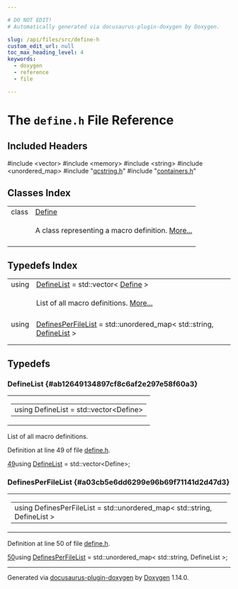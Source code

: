 ```yaml
---

# DO NOT EDIT!
# Automatically generated via docusaurus-plugin-doxygen by Doxygen.

slug: /api/files/src/define-h
custom_edit_url: null
toc_max_heading_level: 4
keywords:
  - doxygen
  - reference
  - file

---
```


<div class="doxyPage">

# The `define.h` File Reference



## Included Headers

<div class="doxyIncludesList">#include &lt;vector&gt;
#include &lt;memory&gt;
#include &lt;string&gt;
#include &lt;unordered_map&gt;
#include "<a href="/web-doxygen/docs/api/files/src/qcstring-h">qcstring.h</a>"
#include "<a href="/web-doxygen/docs/api/files/src/containers-h">containers.h</a>"
</div>

## Classes Index

<table class="doxyMembersIndex">

<tr class="doxyMemberIndexItem">
<td class="doxyMemberIndexItemType" align="left" valign="top">class</td>
<td class="doxyMemberIndexItemName" align="left" valign="top"><a href="/web-doxygen/docs/api/classes/define">Define</a></td>
</tr>
<tr class="doxyMemberIndexDescription">
<td class="doxyMemberIndexDescriptionLeft"></td>
<td class="doxyMemberIndexDescriptionRight">
<p>A class representing a macro definition. <a href="/web-doxygen/docs/api/classes/define/#details">More...</a></p>
</td>
</tr>
<tr class="doxyMemberIndexSeparator">
<td class="doxyMemberIndexSeparator" colspan="2"></td>
</tr>

</table>

## Typedefs Index

<table class="doxyMembersIndex">

<tr class="doxyMemberIndexItem">
<td class="doxyMemberIndexItemType" align="left" valign="top">using</td>
<td class="doxyMemberIndexItemName" align="left" valign="top"><a href="#ab12649134897cf8c6af2e297e58f60a3">DefineList</a> = std::vector&lt; <a href="/web-doxygen/docs/api/classes/define">Define</a> &gt;</td>
</tr>
<tr class="doxyMemberIndexDescription">
<td class="doxyMemberIndexDescriptionLeft"></td>
<td class="doxyMemberIndexDescriptionRight">
<p>List of all macro definitions. <a href="#ab12649134897cf8c6af2e297e58f60a3">More...</a></p>
</td>
</tr>
<tr class="doxyMemberIndexSeparator">
<td class="doxyMemberIndexSeparator" colspan="2"></td>
</tr>

<tr class="doxyMemberIndexItem">
<td class="doxyMemberIndexItemType" align="left" valign="top">using</td>
<td class="doxyMemberIndexItemName" align="left" valign="top"><a href="#a03cb5e6dd6299e96b69f71141d2d47d3">DefinesPerFileList</a> = std::unordered_map&lt; std::string, <a href="#ab12649134897cf8c6af2e297e58f60a3">DefineList</a> &gt;</td>
</tr>
<tr class="doxyMemberIndexDescription">
<td class="doxyMemberIndexDescriptionLeft"></td>
<td class="doxyMemberIndexDescriptionRight">
</td>
</tr>
<tr class="doxyMemberIndexSeparator">
<td class="doxyMemberIndexSeparator" colspan="2"></td>
</tr>

</table>


<div class="doxySectionDef">

## Typedefs

### DefineList {#ab12649134897cf8c6af2e297e58f60a3}

<div class="doxyMemberItem">
<div class="doxyMemberProto">
<table class="doxyMemberLabels">
<tr class="doxyMemberLabels">
<td class="doxyMemberLabelsLeft">
<table class="doxyMemberName">
<tr>
<td class="doxyMemberName">using DefineList =  std::vector&lt;Define&gt;</td>
</tr>
</table>
</td>
</tr>
</table>
</div>
<div class="doxyMemberDoc">

<p>List of all macro definitions.</p>

<p>Definition at line 49 of file <a href="/web-doxygen/docs/api/files/src/define-h">define.h</a>.</p>


<div class="doxyProgramListing">

<div class="doxyCodeLine"><span class="doxyLineNumber"><a href="#ab12649134897cf8c6af2e297e58f60a3">49</a></span><span class="doxyLineContent"><span class="doxyHighlightKeyword">using </span><span class="doxyHighlight"><a href="#ab12649134897cf8c6af2e297e58f60a3">DefineList</a> = std::vector&lt;Define&gt;;</span></span></div>

</div>

</div>
</div>

### DefinesPerFileList {#a03cb5e6dd6299e96b69f71141d2d47d3}

<div class="doxyMemberItem">
<div class="doxyMemberProto">
<table class="doxyMemberLabels">
<tr class="doxyMemberLabels">
<td class="doxyMemberLabelsLeft">
<table class="doxyMemberName">
<tr>
<td class="doxyMemberName">using DefinesPerFileList =  std::unordered_map&lt; std::string, DefineList &gt;</td>
</tr>
</table>
</td>
</tr>
</table>
</div>
<div class="doxyMemberDoc">



<p>Definition at line 50 of file <a href="/web-doxygen/docs/api/files/src/define-h">define.h</a>.</p>


<div class="doxyProgramListing">

<div class="doxyCodeLine"><span class="doxyLineNumber"><a href="#a03cb5e6dd6299e96b69f71141d2d47d3">50</a></span><span class="doxyLineContent"><span class="doxyHighlightKeyword">using </span><span class="doxyHighlight"><a href="#a03cb5e6dd6299e96b69f71141d2d47d3">DefinesPerFileList</a> = std::unordered_map&lt; std::string, DefineList &gt;;</span></span></div>

</div>

</div>
</div>

</div>

<hr/>

<p class="doxyGeneratedBy">Generated via <a href="https://github.com/xpack/docusaurus-plugin-doxygen">docusaurus-plugin-doxygen</a> by <a href="https://www.doxygen.nl">Doxygen</a> 1.14.0.</p>

</div>
